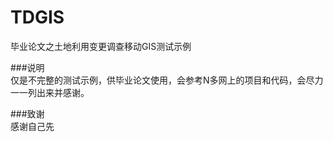 TDGIS
=====

毕业论文之土地利用变更调查移动GIS测试示例

###说明  
仅是不完整的测试示例，供毕业论文使用，会参考N多网上的项目和代码，会尽力一一列出来并感谢。  

###致谢  
感谢自己先  
